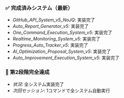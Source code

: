 ### ✅ 完成済みシステム（最新）
- *GitHub_API_System_v5_NoJQ*: 実装完了
- *Auto_Report_Generator_v5*: 実装完了
- *One_Command_Execution_System_v5*: 実装完了
- *Realtime_Monitoring_System_v5*: 実装完了
- *Progress_Auto_Tracker_v5*: 実装完了
- *AI_Optimization_Proposal_System_v5*: 実装完了
- *Auto_Improvement_Execution_System_v5*: 実装完了

### 🎉 第2段階完全達成
- *状況*: 全システム実装完了
- *次回セッション*: 1コマンドで全システム自動実行
